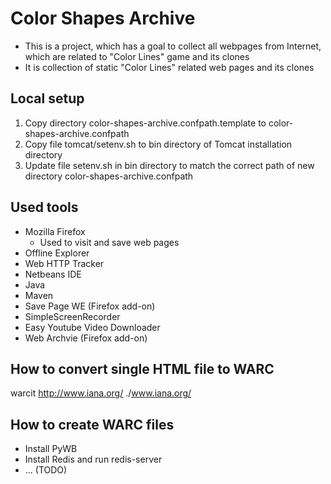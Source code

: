 # Color Shapes Archive

 * This is a project, which has a goal to collect all webpages from Internet, which are related to "Color Lines" game and its clones 
 * It is collection of static "Color Lines" related web pages and its clones
 
## Local setup

 1. Copy directory color-shapes-archive.confpath.template to color-shapes-archive.confpath
 2. Copy file tomcat/setenv.sh to bin directory of Tomcat installation directory
 3. Update file setenv.sh in bin directory to match the correct path of new directory color-shapes-archive.confpath


## Used tools
 * Mozilla Firefox
   * Used to visit and save web pages
 * Offline Explorer
 * Web HTTP Tracker
 * Netbeans IDE
 * Java
 * Maven
 * Save Page WE (Firefox add-on)
 * SimpleScreenRecorder
 * Easy Youtube Video Downloader
 * Web Archvie (Firefox add-on)
 
## How to convert single HTML file to WARC

warcit http://www.iana.org/ ./www.iana.org/

## How to create WARC files

 * Install PyWB
 * Install Redis and run redis-server
 * ... (TODO)

